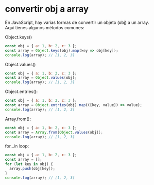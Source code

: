 # convertir obj a array

En JavaScript, hay varias formas de convertir un objeto (obj) a un array. Aquí tienes algunos métodos comunes:

Object.keys()
```js
const obj = { a: 1, b: 2, c: 3 };
const array = Object.keys(obj).map(key => obj[key]);
console.log(array); // [1, 2, 3]
```

Object.values()
```js
const obj = { a: 1, b: 2, c: 3 };
const array = Object.values(obj);
console.log(array); // [1, 2, 3]
```

Object.entries():
```js
const obj = { a: 1, b: 2, c: 3 };
const array = Object.entries(obj).map(([key, value]) => value);
console.log(array); // [1, 2, 3]
```

Array.from():
```js
const obj = { a: 1, b: 2, c: 3 };
const array = Array.from(Object.values(obj));
console.log(array); // [1, 2, 3]
```

for...in loop:
```js
const obj = { a: 1, b: 2, c: 3 };
const array = [];
for (let key in obj) {
  array.push(obj[key]);
}
console.log(array); // [1, 2, 3]
```




